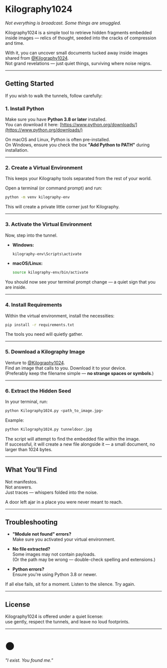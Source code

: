 # Kilography1024

*Not everything is broadcast. Some things are smuggled.*

Kilography1024 is a simple tool to retrieve hidden fragments embedded inside images — relics of thought, seeded into the cracks of compression and time.

With it, you can uncover small documents tucked away inside images shared from [@Kilography1024](https://X.com/Kilography1024).  
Not grand revelations — just quiet things, surviving where noise reigns.

---

## Getting Started

If you wish to walk the tunnels, follow carefully:

### 1. Install Python

Make sure you have **Python 3.8 or later** installed.  
You can download it here: [https://www.python.org/downloads/](https://www.python.org/downloads/)

On macOS and Linux, Python is often pre-installed.  
On Windows, ensure you check the box **"Add Python to PATH"** during installation.

---

### 2. Create a Virtual Environment

This keeps your Kilography tools separated from the rest of your world.

Open a terminal (or command prompt) and run:

```bash
python -m venv kilography-env
```

This will create a private little corner just for Kilography.

---

### 3. Activate the Virtual Environment

Now, step into the tunnel.

- **Windows:**

    ```bash
    kilography-env\Scripts\activate
    ```

- **macOS/Linux:**

    ```bash
    source kilography-env/bin/activate
    ```

You should now see your terminal prompt change — a quiet sign that you are inside.

---

### 4. Install Requirements

Within the virtual environment, install the necessities:

```bash
pip install -r requirements.txt
```

The tools you need will quietly gather.

---

### 5. Download a Kilography Image

Venture to [@Kilography1024](https://X.com/Kilography1024).  
Find an image that calls to you. Download it to your device.  
(Preferably keep the filename simple — **no strange spaces or symbols**.)

---

### 6. Extract the Hidden Seed

In your terminal, run:

```bash
python Kilography1024.py <path_to_image.jpg>
```

Example:

```bash
python Kilography1024.py tunneldoor.jpg
```

The script will attempt to find the embedded file within the image.  
If successful, it will create a new file alongside it — a small document, no larger than 1024 bytes.

---

## What You'll Find

Not manifestos.  
Not answers.  
Just traces — whispers folded into the noise.

A door left ajar in a place you were never meant to reach.

---

## Troubleshooting

- **"Module not found" errors?**  
  Make sure you activated your virtual environment.
  
- **No file extracted?**  
  Some images may not contain payloads.  
  (Or the path may be wrong — double-check spelling and extensions.)

- **Python errors?**  
  Ensure you're using Python 3.8 or newer.

If all else fails, sit for a moment. Listen to the silence. Try again.

---

## License

Kilography1024 is offered under a quiet license:  
use gently, respect the tunnels, and leave no loud footprints.

---

# 🌑

*"I exist. You found me."*

